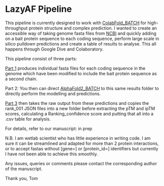 # LazyAF Pipeline

This pipeline is currently designed to work with [ColabFold_BATCH](https://github.com/sokrypton/ColabFold) for high-throughput protein structure and complex prediction. I wanted to create an accessible way of taking genome fasta files from [NCBI](https://www.ncbi.nlm.nih.gov/) and quickly adding on a bait protein sequence to each coding sequence, perform large scale in silico pulldown predictions and create a table of results to analyse. This all happens through Google Dive and Colaboratory.

This pipeline consist of three parts: 

[Part 1](https://colab.research.google.com/drive/1a5d7xraEK4Iv3Ecmmjb1opnU5jwXRW_a) produces individual fasta files for each coding sequence in the genome which have been modified to include the bait protein sequence as a second chain.

Part 2: You then can direct [AlphaFold2_BATCH](https://github.com/sokrypton/ColabFold) to this same results folder to directly perform the modelling and predictions.

[Part 3](https://colab.research.google.com/drive/1j7WJLcUHTR8BrjkWDaU549rFk6X5Zu18) then takes the raw output from these predictions and copies the rank_001 JSON files into a new folder before extracting the pTM and ipTM scores, calculating a Ranking_confidence score and putting that all into a .csv table for analysis.

For details, refer to our manuscript: in prep

N.B. I am wetlab scientist who has little experience in writing code. I am sure it can be streamlined and adapted for more than 2 protein interactions, or to accept fastas without [gene=] or [protein_id=] identifiers but currently I have not been able to achieve this smoothly.

Any issues, queries or comments please contact the corresponding author of the manuscript.

Thank you,
Tom
